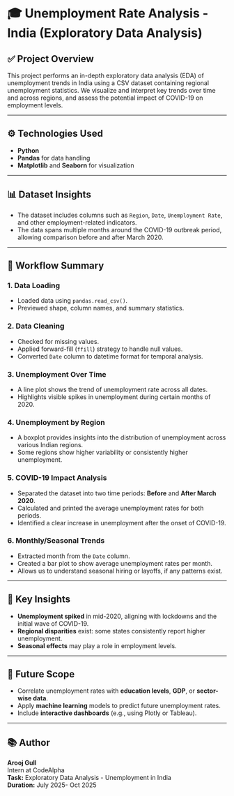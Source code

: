 # 🎓 Unemployment Rate Analysis - India (Exploratory Data Analysis)

## ✅ Project Overview

This project performs an in-depth exploratory data analysis (EDA) of unemployment trends in India using a CSV dataset containing regional unemployment statistics. We visualize and interpret key trends over time and across regions, and assess the potential impact of COVID-19 on employment levels.

---

## ⚙️ Technologies Used

- **Python**
- **Pandas** for data handling  
- **Matplotlib** and **Seaborn** for visualization

---

## 📊 Dataset Insights

- The dataset includes columns such as `Region`, `Date`, `Unemployment Rate`, and other employment-related indicators.
- The data spans multiple months around the COVID-19 outbreak period, allowing comparison before and after March 2020.

---

## 🔄 Workflow Summary

### 1. Data Loading
- Loaded data using `pandas.read_csv()`.
- Previewed shape, column names, and summary statistics.

### 2. Data Cleaning
- Checked for missing values.
- Applied forward-fill (`ffill`) strategy to handle null values.
- Converted `Date` column to datetime format for temporal analysis.

### 3. Unemployment Over Time
- A line plot shows the trend of unemployment rate across all dates.
- Highlights visible spikes in unemployment during certain months of 2020.

### 4. Unemployment by Region
- A boxplot provides insights into the distribution of unemployment across various Indian regions.
- Some regions show higher variability or consistently higher unemployment.

### 5. COVID-19 Impact Analysis
- Separated the dataset into two time periods: **Before** and **After March 2020**.
- Calculated and printed the average unemployment rates for both periods.
- Identified a clear increase in unemployment after the onset of COVID-19.

### 6. Monthly/Seasonal Trends
- Extracted month from the `Date` column.
- Created a bar plot to show average unemployment rates per month.
- Allows us to understand seasonal hiring or layoffs, if any patterns exist.

---

## 🤔 Key Insights

- **Unemployment spiked** in mid-2020, aligning with lockdowns and the initial wave of COVID-19.
- **Regional disparities** exist: some states consistently report higher unemployment.
- **Seasonal effects** may play a role in employment levels.

---

## 🚀 Future Scope

- Correlate unemployment rates with **education levels**, **GDP**, or **sector-wise data**.
- Apply **machine learning** models to predict future unemployment rates.
- Include **interactive dashboards** (e.g., using Plotly or Tableau).

---

## 📚 Author

**Arooj Gull**  
Intern at CodeAlpha  
**Task:** Exploratory Data Analysis - Unemployment in India  
**Duration:** July 2025- Oct 2025
